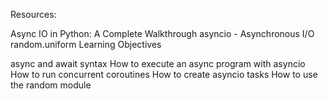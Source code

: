 Resources:

Async IO in Python: A Complete Walkthrough
asyncio - Asynchronous I/O
random.uniform
Learning Objectives

async and await syntax
How to execute an async program with asyncio
How to run concurrent coroutines
How to create asyncio tasks
How to use the random module
